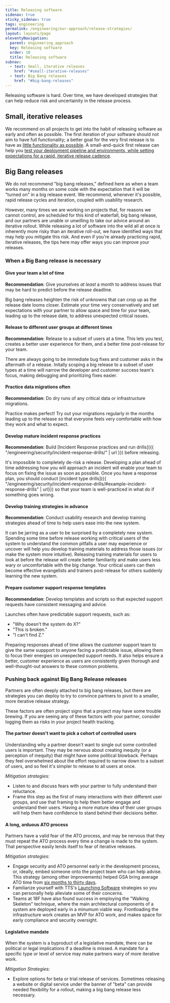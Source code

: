 ```yaml
---
title: Releasing software
sidenav: true
sticky_sidenav: true
tags: engineering
permalink: /engineering/our-approach/release-strategies/
layout: layouts/page
eleventyNavigation:
  parent: engineering_approach
  key: Releasing software
  order: 10
  title: Releasing software
subnav:
  - text: Small, iterative releases
    href: "#small-iterative-releases"
  - text: Big Bang releases
    href: "#big-bang-releases"
---
```


Releasing software is hard. Over time, we have developed strategies that can help reduce risk and uncertainity in the release process.

## Small, iterative releases
We recommend on all projects to get into the habit of releasing software as early and often as possible. The first iteration of your software should not aim to have full functionality; a better goal for the very first release is to have as [little functionality as possible](https://18f.gsa.gov/2017/01/11/the-best-way-to-build-big-is-to-start-small/#start-small-make-it-end-to-end). A small-and-quick first release can help you [test your deployment pipeline and environments, while setting expectations for a rapid, iterative release cadence](https://blog.thepete.net/blog/2019/10/04/hello-production/).

## Big Bang releases
We do not recommend "big bang releases," defined here as when a team works many months on some code with the expectation that it will be "turned on" in a big release event. We recommend, whenever it's possible,  rapid release cycles and iteration, coupled with usability research.

However, many times we are working on projects that, for reasons we cannot control, are scheduled for this kind of waterfall, big bang release, and our partners are unable or unwilling to take our advice around an iterative rollout.  While releasing a lot of software into the wild all at once is inherently more risky than an iterative roll-out, we have identified ways that may help you mitigate this risk. And even if you're already practicing rapid, iterative releases, the tips here may offer ways you can improve your releases.

### When a Big Bang release is necessary

#### Give your team a lot of time
**Recommendation**: Give yourselves *at least* a month to address issues that may be hard to predict before the release deadline.

Big bang releases heighten the risk of unknowns that can crop up as the release date looms closer. Estimate your time very conservatively and set expectations with your partner to allow space and time for your team, leading up to the release date, to address unexpected critical issues.

#### Release to different user groups at different times
**Recommendation**: Release to a subset of users at a time. This lets you test, creates a better user experience for them, and a better time post-release for your team.

There are always going to be immediate bug fixes and customer asks in the aftermath of a release. Initally scoping a big release to a subset of user types at a time will narrow the developer and customer success team's focus, making debugging and prioritizing fixes easier.

#### Practice data migrations often
**Recommendation**: Do dry runs of any critical data or infrastructure migrations.

Practice makes perfect! Try out your migrations regularly in the months leading up to the release so that everyone feels very comfortable with how they work and what to expect.

#### Develop mature incident response practices
**Recommendation**: Build [Incident Response practices and run drills]({{ "/engineering/security/incident-response-drills/" | url }}) before releasing.

It's impossible to completely de-risk a release. Developing a plan ahead of time addressing how you will approach an incident will enable your team to focus on fixing the issue as soon as possible. Once you have a response plan, you should conduct [incident type drills]({{ "/engineering/security/incident-response-drills/#example-incident-response-drills" | url}}) so that your team is well-practiced in what do if something goes wrong.

#### Develop training strategies in advance
**Recommendation**: Conduct usability research and develop training strategies ahead of time to help users ease into the new system.

It can be jarring as a user to be surprised by a completely new system. Spending some time before release working with critical users of the system to understand the common pitfalls a user may experience or uncover will help you develop training materials to address those issues (or make the system more intuitive). Releasing training materials for users to look at before the release will create better familiarity and make users less wary or uncomfortable with the big change. Your critical users can then become effective evangelists and trainers post-release for others suddenly learning the new system.

#### Prepare customer support response templates
**Recommendation**: Develop templates and scripts so that expected support requests have consistent messaging and advice.

Launches often have predictable support requests, such as:
* "Why doesn't the system do X?"
* "This is broken."
* "I can't find Z."

Preparing responses ahead of time allows the customer support team to give the same suppport to anyone facing a predictable issue, allowing them to focus their energies on unexpected support needs. It also helps ensure a better, customer experience as users are consistently given thorough and well-thought-out answers to these common problems.

### Pushing back against Big Bang Release releases
Partners are often deeply attached to big bang releases, but there are strategies you can deploy to try to convince partners to pivot to a smaller, more iterative release strategy.

These factors are often project signs that a project may have some trouble brewing. If you are seeing any of these factors with your partner, consider logging them as risks in your project health tracking.

#### The partner doesn't want to pick a cohort of controlled users
Understanding why a partner doesn't want to single out some controlled users is important. They may be nervous about creating inequity (or a perception of inequity) that might have some political blowback. Perhaps they feel overwhelmed about the effort required to narrow down to a subset of users, and so feel it's simpler to release to all users at once.

*Mitigation strategies:*
* Listen to and discuss fears with your partner to fully understand their reluctance.
* Frame this step as the first of many interactions with their different user groups, and use that framing to help them better engage and understand their users. Having a more mature idea of their user groups will help them have confidence to stand behind their decisions better.

#### A long, arduous ATO process
Partners have a valid fear of the ATO process, and may be nervous that they must repeat the ATO process every time a change is made to the system. That perspective easily lends itself to fear of iterative releases.

*Mitigation strategies:*
* Engage security and ATO personnel early in the development process, or, ideally, embed someone onto the project team who can help advise. This strategy (among other improvements) helped GSA bring average ATO time from [six months to thirty days](https://18f.gsa.gov/2018/07/19/taking-the-ato-process-from-6-months-to-30-days/).
* Familiarize yourself with TTS's [Launching Software](https://handbook.tts.gsa.gov/#launching-software) strategies so you can personally help alleviate some of their concerns.
* Teams at 18F have also found success in employing the "Walking Skeleton" technique, where the main architectural components of a system are deployed early in a minumum viable way. Frontloading the infrastructure work creates an MVP for ATO work, and makes space for early compliance and security oversight.

#### Legislative mandate
When the system is a byproduct of a legislative mandate, there can be political or legal implications if a deadline is missed.  A mandate for a specific type or level of service may make partners wary of more iterative work.

*Mitigation Strategies:*
* Explore options for beta or trial release of services. Sometimes releasing a website or digital service under the banner of "beta" can provide needed flexibility for a rollout, making a big bang release less necessary.
